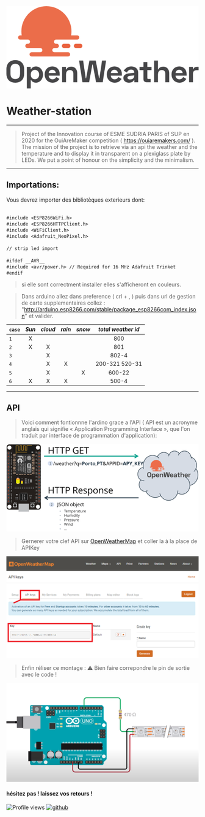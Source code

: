 ![logo](https://raw.githubusercontent.com/fareanor3/Weather-station/main/openweatherlogo.png?token=AOSHXRSVGDLCJ5XTU3JND2DAW2WC4)

# Weather-station
___

>Project of the Innovation course of ESME SUDRIA PARIS of SUP en 2020 for the OuiAreMaker competition ( https://ouiaremakers.com/ ). 
>The mission of the project is to retrieve via an api the weather and the temperature and to display it in transparent on a plexiglass plate by LEDs. 
>We put a point of honour on the simplicity and the minimalism.
___

## Importations:

Vous devrez importer des bibliotèques exterieurs dont:

```arduino

#include <ESP8266WiFi.h>
#include <ESP8266HTTPClient.h>
#include <WiFiClient.h>
#include <Adafruit_NeoPixel.h>

// strip led import

#ifdef __AVR__
#include <avr/power.h> // Required for 16 MHz Adafruit Trinket
#endif
```
> si elle sont correctment installer elles s'afficheront en couleurs.

>Dans arduino allez dans preference ( crl + , ) puis dans url de gestion de carte supplementaires collez : "http://arduino.esp8266.com/stable/package_esp8266com_index.json" et valider.

|`case` | *Sun* | *cloud* | *rain* | *snow* |  *total weather id* |
| ------------- |:-------------:| :-----:|:-------------:|:-------------:|:-----:|
| `1`  |  X  |       |      |      |       800         |
| `2`  |  X  |   X   |      |      |       801         |
| `3`  |     |   X   |      |      |      802-4        |
| `4`  |     |   X   |  X   |      |  200-321 520-31   |
| `5`  |     |   X   |      |  X   |      600-22       |
|  `6`  |  X  |   X   |  X   |      |       500-4       |


___

## API

> Voici comment fontionnne l'ardino grace a l'API ( API est un acronyme anglais qui signifie « Application Programming Interface », que l'on traduit par interface de programmation d'application):

![API](https://raw.githubusercontent.com/fareanor3/Weather-station/main/API.png?token=AOSHXRXU3LUCZYRCQ4C774LAW2XQU)

> Gernerer votre clef API sur [OpenWeatherMap](https://openweathermap.org/api) et coller la à la place de APIKey

![APIKey](https://raw.githubusercontent.com/fareanor3/Weather-station/main/APIKey.png?token=AOSHXRXO52TQWQKM5ERKPJ3AW2XRG)

> Enfin réliser ce montage : ⚠ Bien faire correpondre le pin de sortie avec le code !

![montage](https://raw.githubusercontent.com/fareanor3/Weather-station/main/montage.png?token=AOSHXRXGS5VNF2MFYWUX7MLAW2XSU)

#### hésitez pas ! laissez vos retours !

![Profile views](https://gpvc.arturio.dev/fareanor3)
[<img src='https://cdn.jsdelivr.net/npm/simple-icons@3.0.1/icons/github.svg' alt='github' height='40'>](https://github.com/fareanor3)

